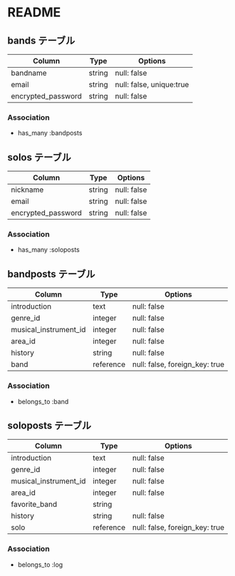 # README

## bands テーブル

| Column               | Type   | Options                  |
| -------------------- | ------ | ------------------------ |
| bandname             | string | null: false              |
| email                | string | null: false, unique:true |
| encrypted_password   | string | null: false              |


### Association

- has_many :bandposts


## solos テーブル

| Column               | Type         | Options                        |
| -------------------- | ------------ | ------------------------------ |
| nickname             | string       | null: false                    |
| email                | string       | null: false                    |
| encrypted_password   | string       | null: false                    |

### Association

- has_many :soloposts

## bandposts テーブル

| Column                | Type      | Options                        |
| --------------------- | --------- | ------------------------------ |
| introduction          | text      | null: false                    |
| genre_id              | integer   | null: false                    |
| musical_instrument_id | integer   | null: false                    |
| area_id               | integer   | null: false                    |
| history               | string    | null: false                    |
| band                  | reference | null: false, foreign_key: true |

### Association

- belongs_to :band

## soloposts テーブル

| Column                | Type      | Options                        |
| --------------------- | --------- | ------------------------------ |
| introduction          | text      | null: false                    |
| genre_id              | integer   | null: false                    |
| musical_instrument_id | integer   | null: false                    |
| area_id               | integer   | null: false                    |
| favorite_band         | string    |                                |
| history               | string    | null: false                    |
| solo                  | reference | null: false, foreign_key: true |

### Association

- belongs_to :log